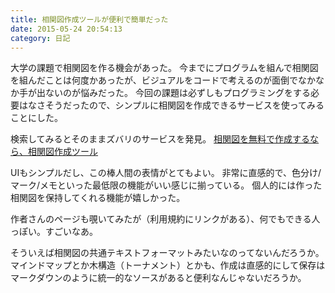 ```yaml
---
title: 相関図作成ツールが便利で簡単だった
date: 2015-05-24 20:54:13
category: 日記
---
```


大学の課題で相関図を作る機会があった。
今までにプログラムを組んで相関図を組んだことは何度かあったが、ビジュアルをコードで考えるのが面倒でなかなか手が出ないのが悩みだった。
今回の課題は必ずしもプログラミングをする必要はなさそうだったので、シンプルに相関図を作成できるサービスを使ってみることにした。

検索してみるとそのままズバリのサービスを発見。
<a href="http://diagram.jp/correlation/index.html">相関図を無料で作成するなら、相関図作成ツール</a>

UIもシンプルだし、この棒人間の表情がとてもよい。
非常に直感的で、色分け/マーク/メモといった最低限の機能がいい感じに揃っている。
個人的には作った相関図を保持してくれる機能が嬉しかった。

作者さんのページも覗いてみたが（利用規約にリンクがある）、何でもできる人っぽい。すごいなあ。

そういえば相関図の共通テキストフォーマットみたいなのってないんだろうか。
マインドマップとか木構造（トーナメント）とかも、作成は直感的にして保存はマークダウンのように統一的なソースがあると便利なんじゃないだろうか。

